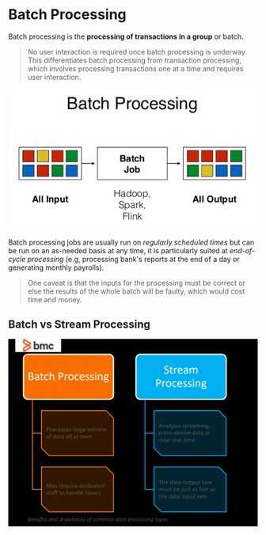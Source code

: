# Batch Processing

Batch processing is the **processing of transactions in a group** or batch.

> No user interaction is required once batch processing is underway. This differentiates batch processing from transaction processing, which involves processing transactions one at a time and requires user interaction.

![](2021-06-13-16-18-40.png)

Batch processing jobs are usually run on *regularly scheduled times* but can be run on an as-needed basis at any time, it is particularly suited at *end-of-cycle processing* (e.g, processing bank's reports at the end of a day or generating monthly payrolls).

> One caveat is that the inputs for the processing must be correct or else the results of the whole batch will be faulty, which would cost time and money.

## Batch vs Stream Processing

![](2021-06-13-16-18-18.png)